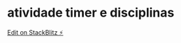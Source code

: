 # atividade timer e disciplinas

[Edit on StackBlitz ⚡️](https://stackblitz.com/edit/atv-angular000)
